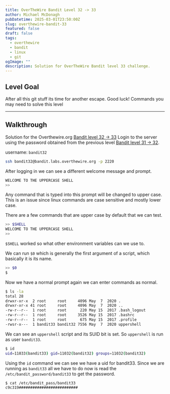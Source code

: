 ```yaml
---
title: OverTheWire Bandit Level 32 -> 33
author: Michael McDonagh
pubDatetime: 2025-03-01T23:50:00Z
slug: overthewire-bandit-33
featured: false
draft: false
tags:
  - overthewire
  - bandit
  - linux
  - git
ogImage: ""
description: Solution for OverTheWire Bandit level 33 challenge.
---
```


## Level Goal

After all this git stuff its time for another escape. Good luck!
Commands you may need to solve this level

---

## Walkthrough

Solution for the Overthewire.org [Bandit level 32 -> 33](https://overthewire.org/wargames/bandit/bandit33.html)
Login to the server using the password obtained from the previous level [Bandit level 31 -> 32](/posts/overthewire-bandit-32).  

username: `bandit32`  

```bash
ssh bandit32@bandit.labs.overthewire.org -p 2220
```

After logging in we can see a different welcome message and prompt.

```bash
WELCOME TO THE UPPERCASE SHELL
>>
```

Any command that is typed into this prompt will be changed to upper case. This is an issue since linux commands are case sensitive and mostly lower case.

There are a few commands that are upper case by default that we can test.  

```bash
>> $SHELL
WELCOME TO THE UPPERCASE SHELL
>> 
```

`$SHELL` worked so what other environment variables can we use to.

We can run `$0` which is generally the first argument of a script, which basically it is its name.

```bash
>> $0
$ 
```

Now we have a normal prompt again we can enter commands as normal.

```bash
$ ls -la 
total 28
drwxr-xr-x  2 root     root     4096 May  7  2020 .
drwxr-xr-x 41 root     root     4096 May  7  2020 ..
-rw-r--r--  1 root     root      220 May 15  2017 .bash_logout
-rw-r--r--  1 root     root     3526 May 15  2017 .bashrc
-rw-r--r--  1 root     root      675 May 15  2017 .profile
-rwsr-x---  1 bandit33 bandit32 7556 May  7  2020 uppershell
```

We can see an `uppershell` script and its SUID bit is set. So `uppershell` is run as user `bandit33`.  

```bash
$ id
uid=11033(bandit33) gid=11032(bandit32) groups=11032(bandit32)
```

Using the `id` command we can see we have a uid for bandit33.
Since we are running as `bandit33` all we have to do now is read the `/etc/bandit_password/bandit33` to get the password.

```bash
$ cat /etc/bandit_pass/bandit33
c9c319##########################
```
